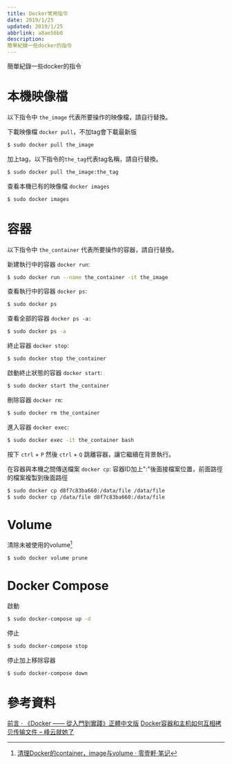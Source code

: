 ```yaml
---
title: Docker常用指令
date: 2019/1/25
updated: 2019/1/25
abbrlink: a8ae56b0
description:
簡單紀錄一些docker的指令
---
```

簡單紀錄一些docker的指令
<!--more-->
# 本機映像檔
以下指令中 `the_image` 代表所要操作的映像檔，請自行替換。

下載映像檔 `docker pull`，不加tag會下載最新版
```bash
$ sudo docker pull the_image
```
加上tag，以下指令的`the_tag`代表tag名稱，請自行替換。
```bash
$ sudo docker pull the_image:the_tag
```
查看本機已有的映像檔 `docker images`
```bash
$ sudo docker images
```

# 容器
以下指令中 `the_container` 代表所要操作的容器，請自行替換。

新建執行中的容器 `docker run`:
```bash
$ sudo docker run --name the_container -it the_image
```

查看執行中的容器 `docker ps`:
```bash
$ sudo docker ps
```

查看全部的容器 `docker ps -a:`
```bash
$ sudo docker ps -a
```

終止容器 `docker stop`:
```bash
$ sudo docker stop the_container
```

啟動終止狀態的容器 `docker start`:
```bash
$ sudo docker start the_container
```

刪除容器 `docker rm`:
```bash
$ sudo docker rm the_container
```

進入容器 `docker exec`:
```bash
$ sudo docker exec -it the_container bash
```

按下 `ctrl` + `P` 然後 `ctrl` + `Q` 跳離容器，讓它繼續在背景執行。

在容器與本機之間傳送檔案 `docker cp`:
容器ID加上":"後面接檔案位置，前面路徑的檔案複製到後面路徑
```bash
$ sudo docker cp d8f7c83ba660:/data/file /data/file
$ sudo docker cp /data/file d8f7c83ba660:/data/file
```
# Volume
清除未被使用的volume[^1]
``` bash
$ sudo docker volume prune
```

# Docker Compose
啟動
```bash
$ sudo docker-compose up -d
```
停止
```bash
$ sudo docker-compose stop
```
停止加上移除容器
```bash
$ sudo docker-compose down
```

# 參考資料
[前言 · 《Docker —— 從入門到實踐­》正體中文版](https://philipzheng.gitbooks.io/docker_practice/content/)
[Docker容器和主机如何互相拷贝传输文件 – 峰云就她了](http://xiaorui.cc/2015/04/12/docker容器和主机如何互相拷贝传输文件/)
[^1]:[清理Docker的container，image与volume · 零壹軒·笔记](http://note.qidong.name/2017/06/26/docker-clean/)

<!--stackedit_data:
eyJoaXN0b3J5IjpbLTE0NzMwNDU5ODJdfQ==
-->